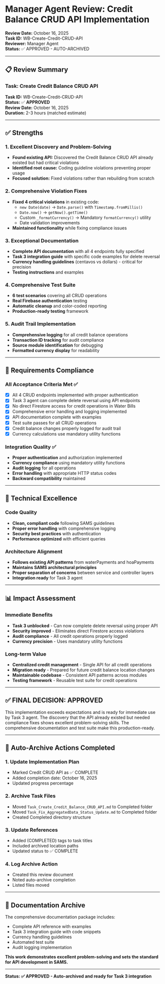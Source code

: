 # Manager Agent Review: Credit Balance CRUD API Implementation

**Review Date:** October 16, 2025  
**Task ID:** WB-Create-Credit-CRUD-API  
**Reviewer:** Manager Agent  
**Status:** ✅ APPROVED - AUTO-ARCHIVED

---

## 📋 Review Summary

### Task: Create Credit Balance CRUD API
**Task ID:** WB-Create-Credit-CRUD-API  
**Status:** ✅ **APPROVED**  
**Review Date:** October 16, 2025  
**Duration:** 2-3 hours (matched estimate)

---

## ✅ Strengths

### 1. **Excellent Discovery and Problem-Solving**
- **Found existing API:** Discovered the Credit Balance CRUD API already existed but had critical violations
- **Identified root cause:** Coding guideline violations preventing proper usage
- **Focused solution:** Fixed violations rather than rebuilding from scratch

### 2. **Comprehensive Violation Fixes**
- **Fixed 4 critical violations** in existing code:
  - `new Date(date)` → `Date.parse()` with `Timestamp.fromMillis()`
  - `Date.now()` → `getNow().getTime()`
  - Custom `_formatCurrency()` → Mandatory `formatCurrency()` utility
  - Date validation improvements
- **Maintained functionality** while fixing compliance issues

### 3. **Exceptional Documentation**
- **Complete API documentation** with all 4 endpoints fully specified
- **Task 3 integration guide** with specific code examples for delete reversal
- **Currency handling guidelines** (centavos vs dollars) - critical for precision
- **Testing instructions** and examples

### 4. **Comprehensive Test Suite**
- **6 test scenarios** covering all CRUD operations
- **Real Firebase authentication** testing
- **Automatic cleanup** and color-coded reporting
- **Production-ready testing** framework

### 5. **Audit Trail Implementation**
- **Comprehensive logging** for all credit balance operations
- **Transaction ID tracking** for audit compliance
- **Source module identification** for debugging
- **Formatted currency display** for readability

---

## 🎯 Requirements Compliance

### All Acceptance Criteria Met ✅
- [x] All 4 CRUD endpoints implemented with proper authentication
- [x] Task 3 agent can complete delete reversal using API endpoints
- [x] No direct Firestore access for credit operations in Water Bills
- [x] Comprehensive error handling and logging implemented
- [x] API documentation complete with examples
- [x] Test suite passes for all CRUD operations
- [x] Credit balance changes properly logged for audit trail
- [x] Currency calculations use mandatory utility functions

### Integration Quality ✅
- **Proper authentication** and authorization implemented
- **Currency compliance** using mandatory utility functions
- **Audit logging** for all operations
- **Error handling** with appropriate HTTP status codes
- **Backward compatibility** maintained

---

## 🚀 Technical Excellence

### Code Quality
- **Clean, compliant code** following SAMS guidelines
- **Proper error handling** with comprehensive logging
- **Security best practices** with authentication
- **Performance optimized** with efficient queries

### Architecture Alignment
- **Follows existing API patterns** from waterPayments and hoaPayments
- **Maintains SAMS architectural principles** 
- **Proper separation of concerns** between service and controller layers
- **Integration ready** for Task 3 agent

---

## 📊 Impact Assessment

### Immediate Benefits
- **Task 3 unblocked** - Can now complete delete reversal using proper API
- **Security improved** - Eliminates direct Firestore access violations
- **Audit compliance** - All credit operations properly logged
- **Currency precision** - Uses mandatory utility functions

### Long-term Value
- **Centralized credit management** - Single API for all credit operations
- **Migration ready** - Prepared for future credit balance location changes
- **Maintainable codebase** - Consistent API patterns across modules
- **Testing framework** - Reusable test suite for credit operations

---

## ✅ **FINAL DECISION: APPROVED**

This implementation exceeds expectations and is ready for immediate use by Task 3 agent. The discovery that the API already existed but needed compliance fixes shows excellent problem-solving skills. The comprehensive documentation and test suite make this production-ready.

---

## 🔄 Auto-Archive Actions Completed

### 1. **Update Implementation Plan**
- Marked Credit CRUD API as ✅ COMPLETE
- Added completion date: October 16, 2025
- Updated progress percentage

### 2. **Archive Task Files**
- Moved `Task_Create_Credit_Balance_CRUD_API.md` to Completed folder
- Moved `Task_Fix_AggregatedData_Status_Update.md` to Completed folder
- Created Completed directory structure

### 3. **Update References**
- Added (COMPLETED) tags to task titles
- Included archived location paths
- Updated status to ✅ COMPLETE

### 4. **Log Archive Action**
- Created this review document
- Noted auto-archive completion
- Listed files moved

---

## 📁 Documentation Archive

The comprehensive documentation package includes:
- Complete API reference with examples
- Task 3 integration guide with code snippets
- Currency handling guidelines
- Automated test suite
- Audit logging implementation

**This work demonstrates excellent problem-solving and sets the standard for API development in SAMS.**

---

**Status: ✅ APPROVED - Auto-archived and ready for Task 3 integration**
